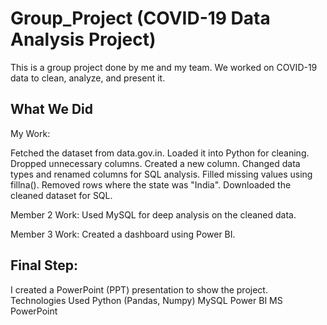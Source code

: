 # Group_Project (COVID-19 Data Analysis Project)
This is a group project done by me and my team.
We worked on COVID-19 data to clean, analyze, and present it.

## What We Did
My Work:

Fetched the dataset from data.gov.in.
Loaded it into Python for cleaning.
Dropped unnecessary columns.
Created a new column.
Changed data types and renamed columns for SQL analysis.
Filled missing values using fillna().
Removed rows where the state was "India".
Downloaded the cleaned dataset for SQL.

Member 2 Work:
Used MySQL for deep analysis on the cleaned data.

Member 3 Work:
Created a dashboard using Power BI.

## Final Step:
I created a PowerPoint (PPT) presentation to show the project.
Technologies Used
Python (Pandas, Numpy)
MySQL
Power BI
MS PowerPoint
